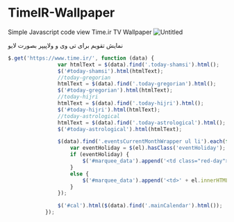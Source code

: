 # TimeIR-Wallpaper
Simple Javascript code view Time.ir TV Wallpaper
![Untitled](https://user-images.githubusercontent.com/67848/182289080-840fdcab-9ce9-4711-9bb3-018bee26e380.jpg)

نمایش تقویم برای تی وی و ولاپیپر
بصورت لایو


```javascript
$.get('https://www.time.ir/', function (data) {
                var htmlText = $(data).find('.today-shamsi').html();
                $('#today-shamsi').html(htmlText);
                //today-gregorian
                htmlText = $(data).find('.today-gregorian').html();
                $('#today-gregorian').html(htmlText);
                //today-hijri
                htmlText = $(data).find('.today-hijri').html();
                $('#today-hijri').html(htmlText);
                //today-astrological
                htmlText = $(data).find('.today-astrological').html();
                $('#today-astrological').html(htmlText);

                $(data).find('.eventsCurrentMonthWrapper ul li').each(function (i, el) {
                    var eventHoliday = $(el).hasClass('eventHoliday');
                    if (eventHoliday) {
                        $('#marquee_data').append('<td class="red-day">' + el.innerHTML + '</td>');
                    }
                    else {
                        $('#marquee_data').append('<td>' + el.innerHTML + '</td>');
                    }
                });

                $('#cal').html($(data).find('.mainCalendar').html());
            });
```
